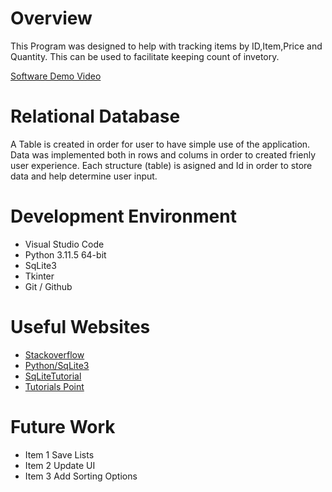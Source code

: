 # Overview

This Program was designed to help with tracking items by ID,Item,Price and Quantity. This can be used to facilitate keeping count of invetory.

[Software Demo Video](https://youtu.be/jKJAF44shTU)

# Relational Database


A Table is created in order for user to have simple use of the application. Data was implemented both in rows and colums in order to created frienly user experience.
Each structure (table) is asigned and Id in order to store data and help determine user input. 


# Development Environment

* Visual Studio Code
* Python 3.11.5 64-bit
* SqLite3
* Tkinter
* Git / Github

# Useful Websites


- [Stackoverflow](https://stackoverflow.com/)
- [Python/SqLite3](https://docs.python.org/3.8/library/sqlite3.html)
- [SqLiteTutorial](https://www.sqlitetutorial.net/)
- [Tutorials Point](https://www.tutorialspoint.com/sqlite/sqlite_python.htm)

# Future Work

- Item 1 Save Lists 
- Item 2 Update UI 
- Item 3 Add Sorting Options 